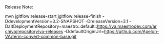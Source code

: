 Release Note:

mvn jgitflow:release-start jgitflow:release-finish -DdevelopmentVersion=3.2-SNAPSHOT -DreleaseVersion=3.1 -DaltDeploymentRepository=maestro::default::https://va.maestrodev.com/archiva/repository/va-releases -DdefaultOriginUrl=https://github.com/Apelon-VA/term-convert-common-base.git
